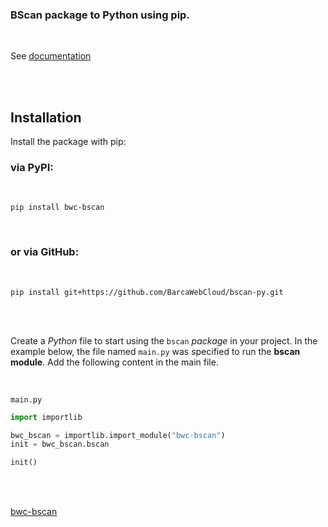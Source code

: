 ### BScan package to Python using pip.

<br>

See [documentation](http://docs.barca/bwc/modules/bscan#bscan-py)

<br>
<br>

## Installation

Install the package with pip:

### via PyPI:

<br>

```
pip install bwc-bscan
```

<br>

### or via GitHub:

<br>

```
pip install git+https://github.com/BarcaWebCloud/bscan-py.git
```

<br>
<br>

Create a *Python* file to start using the `bscan` *package* in your project. In the example below, the file named `main.py` was specified to run the **bscan module**. Add the following content in the main file.

<br>

`main.py`

```py
import importlib

bwc_bscan = importlib.import_module("bwc-bscan")
init = bwc_bscan.bscan

init()

```
<br>
<br>

[bwc-bscan](https://pypi.org/project/bwc-bscan/)